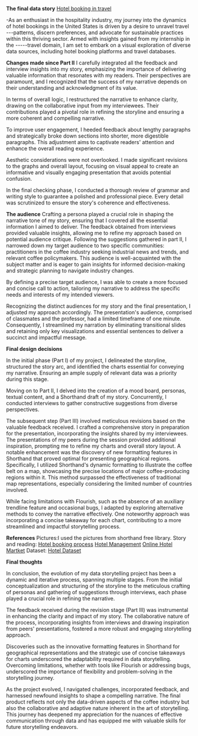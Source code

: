**The final data story**
[Hotel booking in travel](https://preview.shorthand.com/8Bg1r2BKNXTpu6Xr)

-As an enthusiast in the hospitality industry, my journey into the dynamics of hotel bookings in the United States is driven by a desire to unravel travel ---patterns, discern preferences, and advocate for sustainable practices within this thriving sector. Armed with insights gained from my internship in the -----travel domain, I am set to embark on a visual exploration of diverse data sources, including hotel booking platforms and travel databases.

**Changes made since Part II**
I carefully integrated all the feedback and interview insights into my story, emphasizing the importance of delivering valuable information that resonates with my readers. Their perspectives are paramount, and I recognized that the success of my narrative depends on their understanding and acknowledgment of its value.

In terms of overall logic, I restructured the narrative to enhance clarity, drawing on the collaborative input from my interviewees. Their contributions played a pivotal role in refining the storyline and ensuring a more coherent and compelling narrative.

To improve user engagement, I heeded feedback about lengthy paragraphs and strategically broke down sections into shorter, more digestible paragraphs. This adjustment aims to captivate readers' attention and enhance the overall reading experience.

Aesthetic considerations were not overlooked. I made significant revisions to the graphs and overall layout, focusing on visual appeal to create an informative and visually engaging presentation that avoids potential confusion.

In the final checking phase, I conducted a thorough review of grammar and writing style to guarantee a polished and professional piece. Every detail was scrutinized to ensure the story's coherence and effectiveness.

**The audience**
Crafting a persona played a crucial role in shaping the narrative tone of my story, ensuring that I covered all the essential information I aimed to deliver. The feedback obtained from interviews provided valuable insights, allowing me to refine my approach based on potential audience critique. Following the suggestions gathered in part II, I narrowed down my target audience to two specific communities: practitioners in the coffee industry seeking industrial news and trends, and relevant coffee policymakers. This audience is well-acquainted with the subject matter and is eager to gain insights for informed decision-making and strategic planning to navigate industry changes.

By defining a precise target audience, I was able to create a more focused and concise call to action, tailoring my narrative to address the specific needs and interests of my intended viewers.

Recognizing the distinct audiences for my story and the final presentation, I adjusted my approach accordingly. The presentation's audience, comprised of classmates and the professor, had a limited timeframe of one minute. Consequently, I streamlined my narration by eliminating transitional slides and retaining only key visualizations and essential sentences to deliver a succinct and impactful message.

**Final design decisions**

In the initial phase (Part I) of my project, I delineated the storyline, structured the story arc, and identified the charts essential for conveying my narrative. Ensuring an ample supply of relevant data was a priority during this stage.

Moving on to Part II, I delved into the creation of a mood board, personas, textual content, and a Shorthand draft of my story. Concurrently, I conducted interviews to gather constructive suggestions from diverse perspectives.

The subsequent step (Part III) involved meticulous revisions based on the valuable feedback received. I crafted a comprehensive story in preparation for the presentation, incorporating the insights shared by my interviewees. The presentations of my peers during the session provided additional inspiration, prompting me to refine my charts and overall story layout. A notable enhancement was the discovery of new formatting features in Shorthand that proved optimal for presenting geographical regions. Specifically, I utilized Shorthand's dynamic formatting to illustrate the coffee belt on a map, showcasing the precise locations of major coffee-producing regions within it. This method surpassed the effectiveness of traditional map representations, especially considering the limited number of countries involved.

While facing limitations with Flourish, such as the absence of an auxiliary trendline feature and occasional bugs, I adapted by exploring alternative methods to convey the narrative effectively. One noteworthy approach was incorporating a concise takeaway for each chart, contributing to a more streamlined and impactful storytelling process.

**References**
Pictures:I used the pictures from shorthand free library. 
Story and reading: [Hotel booking process](https://www.researchgate.net/publication/325980818_Understanding_of_online_hotel_booking_process_A_multiple_method_approach)
                    [Hotel Management](https://ijcrt.org/papers/IJCRT22A6549.pdf)
                    [Online Hotel Martket](https://www.ftc.gov/system/files/documents/reports/online-hotel-booking-market-federal-trade-commission-report-congress-recommended-enforcement-actions/p114500_ftc_report_to_congress_re_the_online_hotel_booking_market.pdf)
Dataset: [Hotel Dataset]( https://www.huduser.gov/portal/datasets/50per.html#year2020)

**Final thoughts**

In conclusion, the evolution of my data storytelling project has been a dynamic and iterative process, spanning multiple stages. From the initial conceptualization and structuring of the storyline to the meticulous crafting of personas and gathering of suggestions through interviews, each phase played a crucial role in refining the narrative.

The feedback received during the revision stage (Part III) was instrumental in enhancing the clarity and impact of my story. The collaborative nature of the process, incorporating insights from interviews and drawing inspiration from peers' presentations, fostered a more robust and engaging storytelling approach.

Discoveries such as the innovative formatting features in Shorthand for geographical representations and the strategic use of concise takeaways for charts underscored the adaptability required in data storytelling. Overcoming limitations, whether with tools like Flourish or addressing bugs, underscored the importance of flexibility and problem-solving in the storytelling journey.

As the project evolved, I navigated challenges, incorporated feedback, and harnessed newfound insights to shape a compelling narrative. The final product reflects not only the data-driven aspects of the coffee industry but also the collaborative and adaptive nature inherent in the art of storytelling. This journey has deepened my appreciation for the nuances of effective communication through data and has equipped me with valuable skills for future storytelling endeavors.





